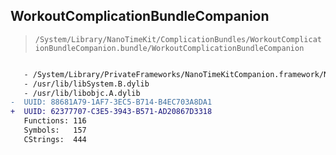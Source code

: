 ## WorkoutComplicationBundleCompanion

> `/System/Library/NanoTimeKit/ComplicationBundles/WorkoutComplicationBundleCompanion.bundle/WorkoutComplicationBundleCompanion`

```diff

   - /System/Library/PrivateFrameworks/NanoTimeKitCompanion.framework/NanoTimeKitCompanion
   - /usr/lib/libSystem.B.dylib
   - /usr/lib/libobjc.A.dylib
-  UUID: 88681A79-1AF7-3EC5-B714-B4EC703A8DA1
+  UUID: 62377707-C3E5-3943-B571-AD20867D3318
   Functions: 116
   Symbols:   157
   CStrings:  444

```
